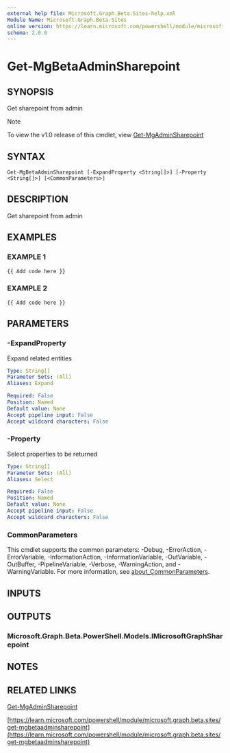 ```yaml
---
external help file: Microsoft.Graph.Beta.Sites-help.xml
Module Name: Microsoft.Graph.Beta.Sites
online version: https://learn.microsoft.com/powershell/module/microsoft.graph.beta.sites/get-mgbetaadminsharepoint
schema: 2.0.0
---
```


# Get-MgBetaAdminSharepoint

## SYNOPSIS
Get sharepoint from admin

> [!NOTE]
> To view the v1.0 release of this cmdlet, view [Get-MgAdminSharepoint](/powershell/module/Microsoft.Graph.Sites/Get-MgAdminSharepoint?view=graph-powershell-1.0)

## SYNTAX

```
Get-MgBetaAdminSharepoint [-ExpandProperty <String[]>] [-Property <String[]>] [<CommonParameters>]
```

## DESCRIPTION
Get sharepoint from admin

## EXAMPLES

### EXAMPLE 1
```
{{ Add code here }}
```

### EXAMPLE 2
```
{{ Add code here }}
```

## PARAMETERS

### -ExpandProperty
Expand related entities

```yaml
Type: String[]
Parameter Sets: (All)
Aliases: Expand

Required: False
Position: Named
Default value: None
Accept pipeline input: False
Accept wildcard characters: False
```

### -Property
Select properties to be returned

```yaml
Type: String[]
Parameter Sets: (All)
Aliases: Select

Required: False
Position: Named
Default value: None
Accept pipeline input: False
Accept wildcard characters: False
```

### CommonParameters
This cmdlet supports the common parameters: -Debug, -ErrorAction, -ErrorVariable, -InformationAction, -InformationVariable, -OutVariable, -OutBuffer, -PipelineVariable, -Verbose, -WarningAction, and -WarningVariable. For more information, see [about_CommonParameters](http://go.microsoft.com/fwlink/?LinkID=113216).

## INPUTS

## OUTPUTS

### Microsoft.Graph.Beta.PowerShell.Models.IMicrosoftGraphSharepoint
## NOTES

## RELATED LINKS
[Get-MgAdminSharepoint](/powershell/module/Microsoft.Graph.Sites/Get-MgAdminSharepoint?view=graph-powershell-1.0)

[https://learn.microsoft.com/powershell/module/microsoft.graph.beta.sites/get-mgbetaadminsharepoint](https://learn.microsoft.com/powershell/module/microsoft.graph.beta.sites/get-mgbetaadminsharepoint)

